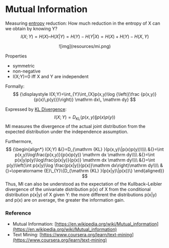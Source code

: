# Mutual Information

Measuring [entropy](Entropy.md) reduction: How much reduction in the entropy of X can we obtain by knowing Y?
$$
I(X; Y)= H(X) – H(X|Y) = H(Y)-H(Y|X) = H(X) + H(Y) - H(X,Y)
$$
<div align="center">
![img](resources/mi.png)
</div>

Properties
* symmetric
* non-negative
* I(X;Y)=0 iff X and Y are independent

Formally:
$$
{\displaystyle I(X;Y)=\int_{Y}\int_{X}p(x,y)\log {\left({\frac {p(x,y)}{p(x)\,p(y)}}\right)} \mathrm dx\, \mathrm dy}
$$

Expressed by [KL Divergence](../machine%20learning/KL%20Divergence.md):
$$I(X;Y)=D_{\mathrm {KL} }(p(x,y)\|p(x)p(y))$$
MI measures the divergence of the actual joint distribution from the expected distribution under the independence assumption.

Furthermore,
$$
{\begin{align*}
I(X;Y)
&{}=D_{\mathrm {KL} }(p(x,y)\|p(x)p(y))\\\\
&{}=\int p(x,y)\log\frac{p(x,y)}{p(x)p(y)} \mathrm dx \mathrm dy\\\\
&{}=\int p(x|y)p(y)\log\frac{p(x|y)}{p(x)} \mathrm dx \mathrm dy\\\\
&{}=\int p(y)\left(\int p(x|y)\log \frac{p(x|y)}{p(x)}\mathrm dx\right)\mathrm dy\\\\
&{}=\operatorname {E}\_{Y}\{D_{\mathrm {KL} }(p(x|y)\|p(x))\}
\end{aligned}}
$$
Thus, MI can also be understood as the expectation of the Kullback–Leibler divergence of the univariate distribution p(x) of X from the conditional distribution p(x|y) of X given Y: the more different the distributions p(x|y) and p(x) are on average, the greater the information gain.

### Reference
- Mutual Information: [https://en.wikipedia.org/wiki/Mutual_information](https://en.wikipedia.org/wiki/Mutual_information)
- Text Mining: [https://www.coursera.org/learn/text-mining](https://www.coursera.org/learn/text-mining)
